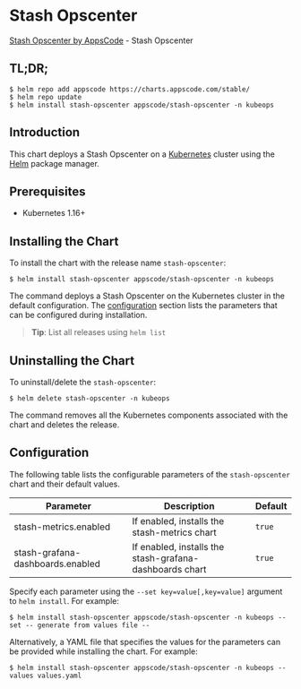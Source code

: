 # Stash Opscenter

[Stash Opscenter by AppsCode](https://github.com/stashed) - Stash Opscenter

## TL;DR;

```console
$ helm repo add appscode https://charts.appscode.com/stable/
$ helm repo update
$ helm install stash-opscenter appscode/stash-opscenter -n kubeops
```

## Introduction

This chart deploys a Stash Opscenter on a [Kubernetes](http://kubernetes.io) cluster using the [Helm](https://helm.sh) package manager.

## Prerequisites

- Kubernetes 1.16+

## Installing the Chart

To install the chart with the release name `stash-opscenter`:

```console
$ helm install stash-opscenter appscode/stash-opscenter -n kubeops
```

The command deploys a Stash Opscenter on the Kubernetes cluster in the default configuration. The [configuration](#configuration) section lists the parameters that can be configured during installation.

> **Tip**: List all releases using `helm list`

## Uninstalling the Chart

To uninstall/delete the `stash-opscenter`:

```console
$ helm delete stash-opscenter -n kubeops
```

The command removes all the Kubernetes components associated with the chart and deletes the release.

## Configuration

The following table lists the configurable parameters of the `stash-opscenter` chart and their default values.

|            Parameter             |                       Description                       | Default |
|----------------------------------|---------------------------------------------------------|---------|
| stash-metrics.enabled            | If enabled, installs the stash-metrics chart            | `true`  |
| stash-grafana-dashboards.enabled | If enabled, installs the stash-grafana-dashboards chart | `true`  |


Specify each parameter using the `--set key=value[,key=value]` argument to `helm install`. For example:

```console
$ helm install stash-opscenter appscode/stash-opscenter -n kubeops --set -- generate from values file --
```

Alternatively, a YAML file that specifies the values for the parameters can be provided while
installing the chart. For example:

```console
$ helm install stash-opscenter appscode/stash-opscenter -n kubeops --values values.yaml
```
